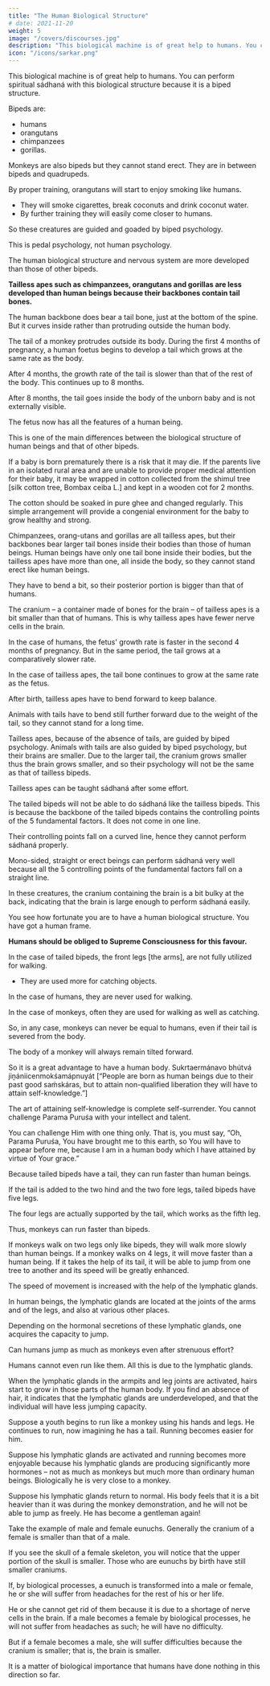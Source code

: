 ```yaml
---
title: "The Human Biological Structure"
# date: 2021-11-20
weight: 5
image: "/covers/discourses.jpg"
description: "This biological machine is of great help to humans. You can perform spiritual sádhaná with this biological structure because it is a biped structure."
icon: "/icons/sarkar.png"
---
```




This biological machine is of great help to humans. You can perform spiritual sádhaná with this biological structure because it is a biped structure. 

Bipeds are:
- humans
- orangutans
- chimpanzees
- gorillas. 

Monkeys are also bipeds but they cannot stand erect. They are in between bipeds and quadrupeds. 

By proper training, orangutans will start to enjoy smoking like humans. 
<!-- Have you seen this in the zoo?  -->
- They will smoke cigarettes, break coconuts and drink coconut water. 
- By further training they will easily come closer to humans. 

So these creatures are guided and goaded by biped psychology. 
<!-- (Pedis is Latin and means “concerning the foot”; the [Latinate] adjective is “pedal”. “Pedestrian” means “one who walks with the feet”.)  -->

This is pedal psychology, not human psychology.

The human biological structure and nervous system are more developed than those of other bipeds. 

**Tailless apes such as chimpanzees, orangutans and gorillas are less developed than human beings because their backbones contain tail bones.** 

The human backbone does bear a tail bone, just at the bottom of the spine. But it curves inside rather than protruding outside the human body. 

The tail of a monkey protrudes outside its body. During the first 4 months of pregnancy, a human foetus begins to develop a tail which grows at the same rate as the body. 

After 4 months, the growth rate of the tail is slower than that of the rest of the body. This continues up to 8 months. 

After 8 months, the tail goes inside the body of the unborn baby and is not externally visible. 

The fetus now has all the features of a human being. 

This is one of the main differences between the biological structure of human beings and that of other bipeds.

If a baby is born prematurely there is a risk that it may die. If the parents live in an isolated rural area and are unable to provide proper medical attention for their baby, it may be wrapped in cotton collected from the shimul tree [silk cotton tree, Bombax ceiba L.] and kept in a wooden cot for 2 months. 

The cotton should be soaked in pure ghee and changed regularly. This simple arrangement will provide a congenial environment for the baby to grow healthy and strong.

Chimpanzees, orang-utans and gorillas are all tailless apes, but their backbones bear larger tail bones inside their bodies than those of human beings. Human beings have only one tail bone inside their bodies, but the tailless apes have more than one, all inside the body, so they cannot stand erect like human beings. 

They have to bend a bit, so their posterior portion is bigger than that of humans. 

The cranium – a container made of bones for the brain – of tailless apes is a bit smaller than that of humans. This is why tailless apes have fewer nerve cells in the brain.

In the case of humans, the fetus' growth rate is faster in the second 4 months of pregnancy. But in the same period, the tail grows at a comparatively slower rate.

In the case of tailless apes, the tail bone continues to grow at the same rate as the fetus. 

After birth, tailless apes have to bend forward to keep balance. 

Animals with tails have to bend still further forward due to the weight of the tail, so they cannot stand for a long time.

Tailless apes, because of the absence of tails, are guided by biped psychology. Animals with tails are also guided by biped psychology, but their brains are smaller. Due to the larger tail, the cranium grows smaller thus the brain grows smaller, and so their psychology will not be the same as that of tailless bipeds.

Tailless apes can be taught sádhaná after some effort. 

The tailed bipeds will not be able to do sádhaná like the tailless bipeds. This is because the backbone of the tailed bipeds contains the controlling points of the 5 fundamental factors. It does not come in one line.

Their controlling points fall on a curved line, hence they cannot perform sádhaná properly.

Mono-sided, straight or erect beings can perform sádhaná very well because all the 5 controlling points of the fundamental factors fall on a straight line. 

In these creatures, the cranium containing the brain is a bit bulky at the back, indicating that the brain is large enough to perform sádhaná easily. 

You see how fortunate you are to have a human biological structure. You have got a human frame. 

**Humans should be obliged to Supreme Consciousness for this favour.**

In the case of tailed bipeds, the front legs [the arms], are not fully utilized for walking. 
- They are used more for catching objects. 

In the case of humans, they are never used for walking.

In the case of monkeys, often they are used for walking as well as catching. 

So, in any case, monkeys can never be equal to humans, even if their tail is severed from the body. 

The body of a monkey will always remain tilted forward. 

So it is a great advantage to have a human body. Sukrtaermánavo bhútvá jiṋániicenmokśamápnuyát [“People are born as human beings due to their past good saḿskáras, but to attain non-qualified liberation they will have to attain self-knowledge.”]

The art of attaining self-knowledge is complete self-surrender. You cannot challenge Parama Puruśa with your intellect and talent. 

You can challenge Him with one thing only. That is, you must say, “Oh, Parama Puruśa, You have brought me to this earth, so You will have to appear before me, because I am in a human body which I have attained by virtue of Your grace.”

Because tailed bipeds have a tail, they can run faster than human beings. 

If the tail is added to the two hind and the two fore legs, tailed bipeds have five legs. 

The four legs are actually supported by the tail, which works as the fifth leg. 

Thus, monkeys can run faster than bipeds. 

If monkeys walk on two legs only like bipeds, they will walk more slowly than human beings. If a monkey walks on 4 legs, it will move faster than a human being. If it takes the help of its tail, it will be able to jump from one tree to another and its speed will be greatly enhanced.

The speed of movement is increased with the help of the lymphatic glands. 

In human beings, the lymphatic glands are located at the joints of the arms and of the legs, and also at various other places. 

Depending on the hormonal secretions of these lymphatic glands, one acquires the capacity to jump. 

Can humans jump as much as monkeys even after strenuous effort? 

Humans cannot even run like them. All this is due to the lymphatic glands. 

When the lymphatic glands in the armpits and leg joints are activated, hairs start to grow in those parts of the human body. If you find an absence of hair, it indicates that the lymphatic glands are underdeveloped, and that the individual will have less jumping capacity.

Suppose a youth begins to run like a monkey using his hands and legs. He continues to run, now imagining he has a tail. Running becomes easier for him.

Suppose his lymphatic glands are activated and running becomes more enjoyable because his lymphatic glands are producing significantly more hormones – not as much as monkeys but much more than ordinary human beings. Biologically he is very close to a monkey.

Suppose his lymphatic glands return to normal. His body feels that it is a bit heavier than it was during the monkey demonstration, and he will not be able to jump as freely. He has become a gentleman again!


Take the example of male and female eunuchs. Generally the cranium of a female is smaller than that of a male. 

If you see the skull of a female skeleton, you will notice that the upper portion of the skull is smaller. Those who are eunuchs by birth have still smaller craniums.

If, by biological processes, a eunuch is transformed into a male or female, he or she will suffer from headaches for the rest of his or her life.

He or she cannot get rid of them because it is due to a shortage of nerve cells in the brain. If a male becomes a female by biological processes, he will not suffer from headaches as such; he will have no difficulty. 

But if a female becomes a male, she will suffer difficulties because the cranium is smaller; that is, the brain is smaller. 

It is a matter of biological importance that humans have done nothing in this direction so far.
